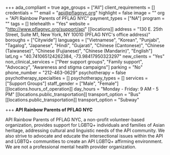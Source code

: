 +++
ada_compliant = true
age_groups = ["All"]
client_requirements = []
credentials = ""
email = "api@pflagnyc.org"
highlight = false
image = ""
org = "API Rainbow Parents of PFLAG NYC"
payment_types = ["NA"]
program = ""
tags = []
telehealth = "Yes"
website = "http://www.pflagnyc.org/support/api"
[[locations]]
address = "130 E. 25th Street, Suite M1, New York, NY 10010 (PFLAG NYC's office address)"
boroughs = ["Citywide"]
languages = ["Vietnamese", "Korean", "Punjabi", "Tagalog", "Japanese", "Hindi", "Gujarati", "Chinese (Cantonese)", "Chinese (Taiwanese)", "Chinese (Fujianese)", "Chinese (Mandarin)", "English"]
latLng = "40.741065124262384, -73.98417950323297"
new_clients = "Yes"
non_clinical_services = ["Peer support groups", "Family support", "Advocacy", "Awareness and stigma campaigns"]
parking = "No"
phone_number = "212-463-0629"
psychotherapy = false
psychotherapy_specialties = []
psychotherapy_types = []
services = ["Support Groups"]
staff_gender = ["Male", "Female"]
[[locations.hours_of_operation]]
day_hours = "Monday - Friday: 9 AM - 5 PM"
[[locations.public_transportation]]
transport_option = "Bus"
[[locations.public_transportation]]
transport_option = "Subway"

+++
**API Rainbow Parents of PFLAG NYC**

API Rainbow Parents of PFLAG NYC, a non-profit volunteer-based organization, provides support for LGBTQ+ individuals and families of Asian heritage, addressing cultural and linguistic needs of the API community. We also strive to advocate and educate the intersectional issues within the API and LGBTQ+ communities to create an API LGBTQ+ affirming environment. We are not a professional mental health provider organization.